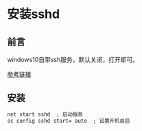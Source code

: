 # 安装sshd

## 前言

windows10自带ssh服务，默认关闭，打开即可。

[参考链接](https://github.com/PowerShell/Win32-OpenSSH/wiki/Install-Win32-OpenSSH#install-win32-openssh-test-release)

## 安装

``` bat
net start sshd  ; 启动服务
sc config sshd start= auto  ; 设置开机自启
```